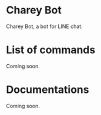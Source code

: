 # Charey Bot
Charey Bot, a bot for LINE chat.

# List of commands
Coming soon.

# Documentations
Coming soon.
